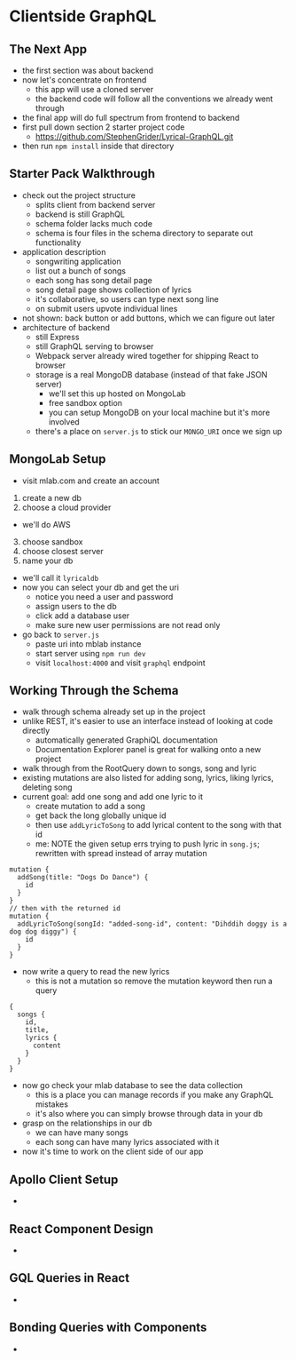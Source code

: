 # Clientside GraphQL

## The Next App
- the first section was about backend
- now let's concentrate on frontend
  - this app will use a cloned server
  - the backend code will follow all the conventions we already went through
- the final app will do full spectrum from frontend to backend
- first pull down section 2 starter project code
  - https://github.com/StephenGrider/Lyrical-GraphQL.git
- then run `npm install` inside that directory

## Starter Pack Walkthrough
- check out the project structure
  - splits client from backend server
  - backend is still GraphQL
  - schema folder lacks much code
  - schema is four files in the schema directory to separate out functionality
- application description
  - songwriting application
  - list out a bunch of songs
  - each song has song detail page
  - song detail page shows collection of lyrics
  - it's collaborative, so users can type next song line
  - on submit users upvote individual lines
- not shown: back button or add buttons, which we can figure out later
- architecture of backend
  - still Express
  - still GraphQL serving to browser
  - Webpack server already wired together for shipping React to browser
  - storage is a real MongoDB database (instead of that fake JSON server)
    - we'll set this up hosted on MongoLab
    - free sandbox option
    - you can setup MongoDB on your local machine but it's more involved
  - there's a place on `server.js` to stick our `MONGO_URI` once we sign up

## MongoLab Setup
- visit mlab.com and create an account
1. create a new db
2. choose a cloud provider
  - we'll do AWS
3. choose sandbox
4. choose closest server
5. name your db
  - we'll call it `lyricaldb`
- now you can select your db and get the uri
  - notice you need a user and password
  - assign users to the db
  - click add a database user
  - make sure new user permissions are not read only
- go back to `server.js`
  - paste uri into mblab instance
  - start server using `npm run dev`
  - visit `localhost:4000` and visit `graphql` endpoint

## Working Through the Schema
- walk through schema already set up in the project
- unlike REST, it's easier to use an interface instead of looking at code directly
  - automatically generated GraphiQL documentation
  - Documentation Explorer panel is great for walking onto a new project
- walk through from the RootQuery down to songs, song and lyric
- existing mutations are also listed for adding song, lyrics, liking lyrics, deleting song
- current goal: add one song and add one lyric to it
  - create mutation to add a song
  - get back the long globally unique id
  - then use `addLyricToSong` to add lyrical content to the song with that id
  - me: NOTE the given setup errs trying to push lyric in `song.js`; rewritten with spread instead of array mutation
```
mutation {
  addSong(title: "Dogs Do Dance") {
    id
  }
}
// then with the returned id
mutation {
  addLyricToSong(songId: "added-song-id", content: "Dihddih doggy is a dog dog diggy") {
    id
  }
}
```
- now write a query to read the new lyrics
  - this is not a mutation so remove the mutation keyword then run a query
```
{
  songs {
    id,
    title,
    lyrics {
      content
    }
  }
}
```
- now go check your mlab database to see the data collection
  - this is a place you can manage records if you make any GraphQL mistakes
  - it's also where you can simply browse through data in your db
- grasp on the relationships in our db
  - we can have many songs
  - each song can have many lyrics associated with it
- now it's time to work on the client side of our app

## Apollo Client Setup
-

## React Component Design
-

## GQL Queries in React
-

## Bonding Queries with Components
-
